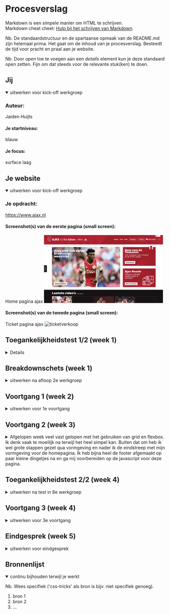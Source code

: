 # Procesverslag
Markdown is een simpele manier om HTML te schrijven.  
Markdown cheat cheet: [Hulp bij het schrijven van Markdown](https://github.com/adam-p/markdown-here/wiki/Markdown-Cheatsheet).

Nb. De standaardstructuur en de spartaanse opmaak van de README.md zijn helemaal prima. Het gaat om de inhoud van je procesverslag. Besteedt de tijd voor pracht en praal aan je website.

Nb. Door *open* toe te voegen aan een *details* element kun je deze standaard open zetten. Fijn om dat steeds voor de relevante stuk(ken) te doen.





## Jij

<details open>
  <summary>uitwerken voor kick-off werkgroep</summary>

  ### Auteur:
  Jaiden Huijts 

  #### Je startniveau:
  blauw

  #### Je focus:
  surface laag  
 
</details>





## Je website

<details open>
  <summary>uitwerken voor kick-off werkgroep</summary>

  ### Je opdracht:
https://www.ajax.nl

  #### Screenshot(s) van de eerste pagina (small screen): 
  Home pagina ajax
  <img src="scherm1.png" width="375px" alt="home pagina ajax">

  #### Screenshot(s) van de tweede pagina (small screen):
  Ticket pagina ajax 
  <img src="scherm2.png" width="375px" alt="ticketverkoop">
 
</details>



## Toegankelijkheidstest 1/2 (week 1)

<details>
 
  ### Bevindingen
  Lijst met je bevindingen die in de test naar voren kwamen:

  #### Screenreader
 Screenreader: De screenreader van Ajax is over het algemeen heel goed bruikbaar. Er zijn heel veel artikelen & video’s waardoor je heel veel moet tikken om eindelijk daarvoor bij te zijn. Ook wordt het menu boven het nieuws niet gezien door de screenreader en dus wordt deze geskipt.


  #### Muis en Toetsenbord 
  Hier korte omschrijving (met indien nodig afbeeldingen)

  Hier een omschrijving van hoe het opgelost kan worden (met indien nodig afbeeldingen)


  #### Motoriek (shocks, elastiekjes)
  •	Alles dichtbij elkaar te vinden dus makkelijk bereikbaar op beide pagina’s
  •	Veel content op 1 pagina waardoor het heel lastig is voor iemand om zich te concentrerern



  #### Visueel (brillen, contrast, kleurenblind, dark/light). 
 Bij blurred vision zijn de #’s niet te lezen, voor de rest kan je van alles nog wel wat maken. Over alle andere kleurblindheden blijft alles goed leesbaar, alleen de tekst op afbeeldingen blijft soms wat slecht leesbaar, maar dat was voor de normaal zienden ook al zo

</details>



## Breakdownschets (week 1)

<details>
  <summary>uitwerken na afloop 2e werkgroep</summary>

  ### de hele pagina: 
  <img src="breakdown.png" width="375px" alt="breakdown van de hele pagina">

  ### dynamisch deel (bijv menu): 
  <img src="readme-images/dummy-plaatje.jpg" width="375px" alt="breakdown van een dynamisch deel">


</details>





## Voortgang 1 (week 2)

<details>
  <summary>uitwerken voor 1e voortgang</summary>

  ### Stand van zaken
  hier dit ging goed & dit was lastig (neem ook screenshots op van delen van je website en code)


  ### Agenda voor meeting
  samen met je groepje opstellen

  | student 1      | student 2          | student 3    | student 4        |
  | Jaiden            | ---                | ---          | ---              |
  | -Plakkende footer  | en dit             | en ik dit    | en dan ik dat    |
  |            | dit als er tijd is | nog een punt | dit wil ik zeker |
  |                | ...                | ...          | ...              |


  ### Verslag van meeting
  hier na afloop snel de uitkomsten van de meeting vastleggen

  - Html netter
  - Soms is less more

</details>





## Voortgang 2 (week 3)

<details>
  <summary>Afgelopen week veel vast gelopen met het gebruiken van grid en flexbox. Ik denk vaak te moeilijk na terwijl het heel simpel kan. Buiten dat om heb ik wel grote stappen gezet qua vormgeving en nader ik de eindstreep met mijn vormgeving voor de homepagina. Ik heb bijna heel de footer afgemaakt op paar kleine dingetjes na en ga mij voorbereiden op de javascript voor deze pagina.</summary>

  ### Stand van zaken
  Na gepuzzel met het gebruik van grid in de footer heb ik eindelijk alle onderdelen netjes geordend dus daar was ik blij mee. Ik ben nu vooral bezig met het na maken van hoe de content zelf zoals afbeeldingen en filmpjes worden vorm gegeven 


  ### Agenda voor meeting
  samen met je groepje opstellen

  | student 1      | student 2          | student 3    | student 4        |
  | Jaiden            | ---                | ---          | ---              |
  | Footer social en 
  sponsor buttons niet 
  naast elkaar | en dit             | en ik dit    | en dan ik dat    |
  |Tekst vergroot niet mee | dit als er tijd is | nog een punt | dit wil ik zeker |
  | ...            | ...                | ...          | ...              |


  ### Verslag van meeting
  hier na afloop snel de uitkomsten van de meeting vastleggen

  - punt 1
  - punt 2
  - nog een punt
- ...

</details>





## Toegankelijkheidstest 2/2 (week 4)

<details>
  <summary>uitwerken na test in 8e werkgroep</summary>

  ### Bevindingen
  Lijst met je bevindingen die in de test naar voren kwamen (geef ook aan wat er verbeterd is): 
  

  #### Screenreader
Bij de screenreader test kwam ik er achter dat ik nog geen alts in mijn afbeeldingen had en dat daardoor de afbeeldingen niet in de focus kwamen, hetzelfde geld voor de li's in de slider


  #### Muis en Toetsenbord 
 Op het muis en toetsenbord was de uitkomst dat ik nog links overal in moest zetten


  #### Motoriek (shocks, elastiekjes)
  Dit ging gewoon prima

  Hier een omschrijving van hoe het opgelost kan worden (met indien nodig afbeeldingen)


  #### Visueel (brillen, contrast, kleurenblind, dark/light). 
  het contrast op de tekst bij de tweede sectie was niet goed zichtbaar dus hier moet ik wat op verzinnen ik denk dat ik de standaard background image van ajax op de h2 ga zetten en dan word de achtergrond rood

  Hier een omschrijving van hoe het opgelost kan worden (met indien nodig afbeeldingen)

</details>





## Voortgang 3 (week 4)

<details>
  <summary>uitwerken voor 3e voortgang</summary>

  ### Stand van zaken
  Was een hele drukke week. Door de verkeerde inleverdatum van vormgeving die gegeven was ik aardig in de stress. Ik heb wel veel stappen gemaakt: qua lay out is het sprekend de echt website bijna (Op paar dingen na).  Het is nu vooral de kleine onderdelen nog aanpakken

  ### Agenda voor meeting
  samen met je groepje opstellen

  | Jaiden Huijts                         | Frank Groot         | Ying          | Samantha       |
  | ---                                   | ---                 | ---           |           |
  | - Alles clickable maken               | Html tabbaar maken  | Carrousel     | Meerdere css    |
  | - Stijl van de slider aanpassen       |                     | responsiveness|
  | - tekst bij de klok                   | ...                 |               | ...              |


  ### Verslag van meeting
  hier na afloop snel de uitkomsten van de meeting vastleggen

  - punt 1
  - punt 2
  - nog een punt
  - ...

</details>





## Eindgesprek (week 5)

<details>
  <summary>uitwerken voor eindgesprek</summary>

  ### Je uitkomst - karakteristiek screenshots:
  <img src="readme-images/dummy-plaatje.jpg" width="375px" alt="uitomst opdracht 1">


  ### Dit ging goed/Heb ik geleerd: 
  Korte omschrijving met plaatjes

  <img src="readme-images/dummy-plaatje.jpg" width="375px" alt="top">


  ### Dit was lastig/Is niet gelukt:
  Korte omschrijving met plaatjes

  <img src="readme-images/dummy-plaatje.jpg" width="375px" alt="bummer">
</details>





## Bronnenlijst

<details open>
  <summary>continu bijhouden terwijl je werkt</summary>

  Nb. Wees specifiek ('css-tricks' als bron is bijv. niet specifiek genoeg).

  1. bron 1
  2. bron 2
  3. ...

</details>
